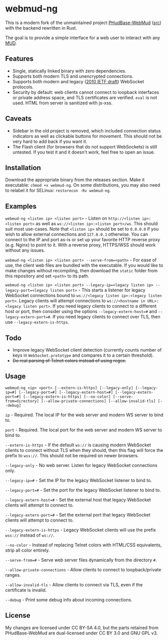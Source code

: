 # webmud-ng
This is a modern fork of the unmaintained project [PHudBase-WebMud](https://web.archive.org/web/20201112015926/https://phudbase.com/webmud.php) ([src](https://code.google.com/archive/p/phudbase/)) with the backend rewritten in Rust. 

The goal is to provide a simple interface for a web user to interact with any [MUD](https://en.wikipedia.org/wiki/MUD).

## Features
- Single, statically linked binary with zero dependencies.
- Supports both modern TLS and unencrypted connections.
- Supports both modern and legacy ([2010 IETF draft](https://web.archive.org/web/20100607025404/http://www.ietf.org/id/draft-ietf-hybi-thewebsocketprotocol-00.txt)) WebSocket protocols.
- Security by default: web clients cannot connect to loopback interfaces or private address space, and TLS certificates are verified. `eval` is not used. HTML from server is sanitized with js-xss.

## Caveats
- Sidebar in the old project is removed, which included connection status indicators as well as clickable buttons for movement. This should not be very hard to add back if you want it.
- The Flash client (for browsers that do not support WebSockets) is still untested. If you test it and it doesn't work, feel free to open an issue.

## Installation
Download the appropriate binary from the releases section. Make it executable: `chmod +x webmud-ng`. On some distributions, you may also need to relabel it for SELinux: `restorecon -Rv webmud-ng`.

## Examples
`webmud-ng <listen ip> <listen port>` - Listen on `http://<listen ip>:<listen port>` as well as `ws://<listen ip>:<listen port>/ws`. This should suit most use-cases. Note that `<listen ip>` should be set to `0.0.0.0` if you wish to allow external connections and `127.0.0.1` otherwise. You can connect to the IP and port as-is or set up your favorite HTTP reverse proxy (e.g. Nginx) to point to it. With a reverse proxy, HTTPS/WSS should work without any issues.

`webmud-ng <listen ip> <listen port> --serve-from=<path>` - For ease of use, the client web files are bundled with the executable. If you would like to make changes without recompiling, then download the `static` folder from this repository and set `<path>` to its path.

`webmud-ng <listen ip> <listen port> --legacy-ip=<legacy listen ip> --legacy-port=<legacy listen port>` - This starts a listener for legacy WebSocket connections bound to `ws://<legacy listen ip>:<legacy listen port>`. Legacy clients will attempt connections to `ws://<hostname in URL>:<legacy listen port>`. If you need legacy clients to connect to a different host or port, then consider using the options `--legacy-extern-host=#` and `--legacy-extern-port=#`. If you need legacy clients to connect over TLS, then use `--legacy-extern-is-https`.

## Todo
- Improve legacy WebSocket client detection (currently counts number of keys in `WebSocket.prototype` and compares it to a certain threshold).
- ~~Do real parsing of Telnet colors instead of using regex.~~

## Usage
`webmud-ng <ip> <port> [--extern-is-https] [--legacy-only] [--legacy-ip=#] [--legacy-port=#] [--legacy-extern-host=#] [--legacy-extern-port=#] [--legacy-extern-is-https] [--no-color] [--serve-from=directory] [--allow-private-connections] [--allow-invalid-tls] [--debug]`

`ip` - Required. The local IP for the web server and modern WS server to bind to.

`port` - Required. The local port for the web server and modern WS server to bind to.

`--extern-is-https` - If the default `ws://` is causing modern WebSocket clients to connect without TLS when they should, then this flag will force the prefix to `wss://`. This should not be required on newer browsers.

`--legacy-only` - No web server. Listen for legacy WebSocket connections only.

`--legacy-ip=#` - Set the IP for the legacy WebSocket listener to bind to.

`--legacy-port=#` - Set the port for the legacy WebSocket listener to bind to.

`--legacy-extern-host=#` - Set the external host that legacy WebSocket clients will attempt to connect to.

`--legacy-extern-port=#` - Set the external port that legacy WebSocket clients will attempt to connect to.

`--legacy-extern-is-https` - Legacy WebSocket clients will use the prefix `wss://` instead of `ws://`.

`--no-color` - Instead of replacing Telnet colors with HTML/CSS equivalents, strip all color entirely.

`--serve-from=#` - Serve web server files dynamically from the directory `#`.

`--allow-private-connections` - Allow clients to connect to loopback/private ranges.

`--allow-invalid-tls` - Allow clients to connect via TLS, even if the certificate is invalid.

`--debug` - Print some debug info about incoming connections.

## License
My changes are licensed under CC BY-SA 4.0, but the parts retained from PHudBase-WebMud are dual-licensed under CC BY 3.0 and GNU GPL v3.
